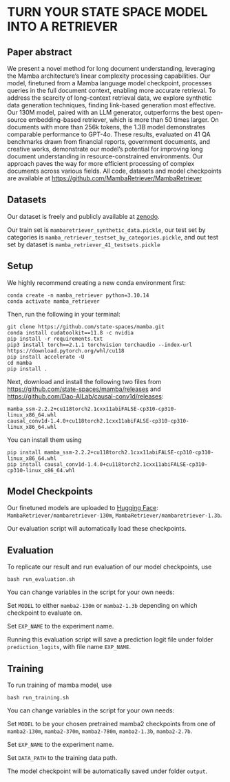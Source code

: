 # TURN YOUR STATE SPACE MODEL INTO A RETRIEVER

## Paper abstract
We present a novel method for long document understanding, leveraging the
Mamba architecture’s linear complexity processing capabilities. Our model, finetuned
from a Mamba language model checkpoint, processes queries in the full
document context, enabling more accurate retrieval. To address the scarcity
of long-context retrieval data, we explore synthetic data generation techniques,
finding link-based generation most effective. Our 130M model, paired with an
LLM generator, outperforms the best open-source embedding-based retriever,
which is more than 50 times larger. On documents with more than 256k tokens,
the 1.3B model demonstrates comparable performance to GPT-4o. These
results, evaluated on 41 QA benchmarks drawn from financial reports, government
documents, and creative works, demonstrate our model’s potential for improving
long document understanding in resource-constrained environments. Our
approach paves the way for more efficient processing of complex documents
across various fields. All code, datasets and model checkpoints are available at
https://github.com/MambaRetriever/MambaRetriever

## Datasets
Our dataset is freely and publicly available at [zenodo](https://doi.org/10.5281/zenodo.13892030).

Our train set is `mambaretriever_synthetic_data.pickle`, our test set by categories is `mamba_retriever_testset_by_categories.pickle`, and out test set by dataset is `mamba_retriever_41_testsets.pickle`

## Setup
We highly recommend creating a new conda environment first:
```
conda create -n mamba_retriever python=3.10.14
conda activate mamba_retriever
```

Then, run the following in your terminal:
```
git clone https://github.com/state-spaces/mamba.git
conda install cudatoolkit==11.8 -c nvidia
pip install -r requirements.txt
pip3 install torch==2.1.1 torchvision torchaudio --index-url https://download.pytorch.org/whl/cu118
pip install accelerate -U
cd mamba
pip install .
```

Next, download and install the following two files from https://github.com/state-spaces/mamba/releases and https://github.com/Dao-AILab/causal-conv1d/releases:
```
mamba_ssm-2.2.2+cu118torch2.1cxx11abiFALSE-cp310-cp310-linux_x86_64.whl
causal_conv1d-1.4.0+cu118torch2.1cxx11abiFALSE-cp310-cp310-linux_x86_64.whl
```

You can install them using
```
pip install mamba_ssm-2.2.2+cu118torch2.1cxx11abiFALSE-cp310-cp310-linux_x86_64.whl
pip install causal_conv1d-1.4.0+cu118torch2.1cxx11abiFALSE-cp310-cp310-linux_x86_64.whl
```

## Model Checkpoints
Our finetuned models are uploaded to [Hugging Face](https://huggingface.co/MambaRetriever): `MambaRetriever/mambaretriever-130m`, `MambaRetriever/mambaretriever-1.3b`.

Our evaluation script will automatically load these checkpoints.

## Evaluation
To replicate our result and run evaluation of our model checkpoints, use
```
bash run_evaluation.sh
```
You can change variables in the script for your own needs:

Set `MODEL` to either `mamba2-130m` or `mamba2-1.3b` depending on which checkpoint to evaluate on.

Set `EXP_NAME` to the experiment name.

Running this evaluation script will save a prediction logit file under folder `prediction_logits`, with file name `EXP_NAME`.

## Training
To run training of mamba model, use
```
bash run_training.sh
```

You can change variables in the script for your own needs:

Set `MODEL` to be your chosen pretrained mamba2 checkpoints from one of `mamba2-130m`, `mamba2-370m`, `mamba2-780m`, `mamba2-1.3b`, `mamba2-2.7b`.

Set `EXP_NAME` to the experiment name.

Set `DATA_PATH` to the training data path.

The model checkpoint will be automatically saved under folder `output`.
